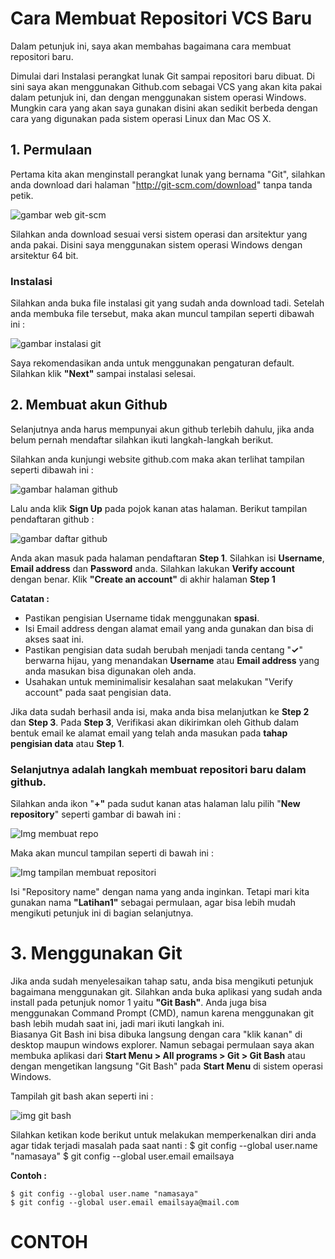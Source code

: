 # Cara Membuat Repositori VCS Baru

<p>Dalam petunjuk ini, saya akan membahas bagaimana cara membuat repositori baru.</p>
Dimulai dari Instalasi perangkat lunak Git sampai repositori baru dibuat.
Di sini saya akan menggunakan Github.com sebagai VCS yang akan kita pakai dalam petunjuk ini, dan dengan menggunakan sistem operasi Windows. Mungkin cara yang akan saya gunakan disini akan sedikit berbeda dengan cara yang digunakan pada sistem operasi Linux dan Mac OS X.

## 1. Permulaan
Pertama kita akan menginstall perangkat lunak yang bernama "Git", silahkan anda download dari halaman "http://git-scm.com/download" tanpa tanda petik.

![gambar web git-scm](https://github.com/antonmartinus72/latihan1/blob/master/img/Img_1.png)

Silahkan anda download sesuai versi sistem operasi dan arsitektur yang anda pakai. Disini saya menggunakan sistem operasi Windows dengan arsitektur 64 bit.

### Instalasi

<p>Silahkan anda buka file instalasi git yang sudah anda download tadi.
Setelah anda membuka file tersebut, maka akan muncul tampilan seperti dibawah ini :</p>

![gambar instalasi git](https://github.com/antonmartinus72/latihan1/blob/master/img/Img_2.png)

Saya rekomendasikan anda untuk menggunakan pengaturan default. Silahkan klik **"Next"** sampai instalasi selesai.

## 2. Membuat akun Github
<p>Selanjutnya anda harus mempunyai akun github terlebih dahulu, jika anda belum pernah mendaftar silahkan ikuti langkah-langkah berikut.</p>  
Silahkan anda kunjungi website github.com maka akan terlihat tampilan seperti dibawah ini :

![gambar halaman github](https://github.com/antonmartinus72/LatihanVCS/blob/master/img/Img_3.png)

Lalu anda klik **Sign Up** pada pojok kanan atas halaman. 
Berikut tampilan pendaftaran github :

![gambar daftar github](https://github.com/antonmartinus72/LatihanVCS/blob/master/img/Img_4.png)

Anda akan masuk pada halaman pendaftaran **Step 1**.
Silahkan isi **Username**, **Email address** dan **Password** anda.
Silahkan lakukan **Verify account** dengan benar.
Klik **"Create an account"** di akhir halaman **Step 1**

**Catatan :**

* Pastikan pengisian Username tidak menggunakan **spasi**.
* Isi Email address dengan alamat email yang anda gunakan dan bisa di akses saat ini.
* Pastikan pengisian data sudah berubah menjadi tanda centang "**✓**" berwarna hijau, yang menandakan **Username** atau **Email address** yang anda masukan bisa digunakan oleh anda.
* Usahakan untuk meminimalisir kesalahan saat melakukan "Verify account" pada saat pengisian data.

Jika data sudah berhasil anda isi, maka anda bisa melanjutkan ke **Step 2** dan **Step 3**.
Pada **Step 3**, Verifikasi akan dikirimkan oleh Github dalam bentuk email ke alamat email yang telah anda masukan pada **tahap pengisian data** atau **Step 1**.

### Selanjutnya adalah langkah membuat repositori baru dalam github.

Silahkan anda ikon "**+"** pada sudut kanan atas halaman lalu pilih "**New repository**" seperti gambar di bawah ini :

![Img membuat repo](https://github.com/antonmartinus72/LatihanVCS/blob/master/img/Img_5.png)

Maka akan muncul tampilan seperti di bawah ini :

![Img tampilan membuat repositori](https://github.com/antonmartinus72/LatihanVCS/blob/master/img/Img_6.png)

Isi "Repository name" dengan nama yang anda inginkan. Tetapi mari kita gunakan nama **"Latihan1"** sebagai permulaan, agar bisa lebih mudah mengikuti petunjuk ini di bagian selanjutnya.

# 3. Menggunakan Git
Jika anda sudah menyelesaikan tahap satu, anda bisa mengikuti petunjuk bagaimana menggunakan git. Silahkan anda buka aplikasi yang sudah anda install pada petunjuk nomor 1 yaitu **"Git Bash"**. Anda juga bisa menggunakan Command Prompt (CMD), namun karena menggunakan git bash lebih mudah saat ini, jadi mari ikuti langkah ini.  
Biasanya Git Bash ini bisa dibuka langsung dengan cara "klik kanan" di desktop maupun windows explorer. Namun sebagai permulaan saya akan membuka aplikasi dari **Start Menu > All programs > Git > Git Bash** atau dengan mengetikan langsung "Git Bash" pada **Start Menu** di sistem operasi Windows.  

Tampilah git bash akan seperti ini :

![img git bash]()

Silahkan ketikan kode berikut untuk melakukan memperkenalkan diri anda agar tidak terjadi masalah pada saat nanti :
$ git config --global user.name "namasaya"
$ git config --global user.email emailsaya

**Contoh :**
```
$ git config --global user.name "namasaya"
$ git config --global user.email emailsaya@mail.com
```

# CONTOH




